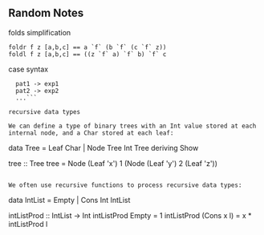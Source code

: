 ## Random Notes

folds simplification

```
foldr f z [a,b,c] == a `f` (b `f` (c `f` z))
foldl f z [a,b,c] == ((z `f` a) `f` b) `f` c
```

case syntax

```case exp of
  pat1 -> exp1
  pat2 -> exp2
  ...```

recursive data types

We can define a type of binary trees with an Int value stored at each internal node, and a Char stored at each leaf:

```

data Tree = Leaf Char
          | Node Tree Int Tree
  deriving Show

tree :: Tree
tree = Node (Leaf 'x') 1 (Node (Leaf 'y') 2 (Leaf 'z'))

```

We often use recursive functions to process recursive data types:

```

data IntList = Empty | Cons Int IntList

intListProd :: IntList -> Int
intListProd Empty      = 1
intListProd (Cons x l) = x * intListProd l
```
